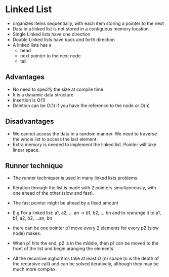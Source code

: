 # Linked List

- organizes items sequentially, with each item storing a pointer to the next
- Data in a linked list is not stored in a contiguous memory location
- Single Linked lists have one direction
- Double Linked lists have back and forth direction
- A linked lists has a
  - head
  - next pointer to the next node
  - tail

## Advantages

- No need to specify the size at compile time
- It is a dynamic data structure
- Insertion is O(1)
- Deletion can be O(1) if you have the reference to the node or O(n)

## Disadvantages

- We cannot access the data in a random manner. We need to traverse the whole list to access the last element.
- Extra memory is needed to implement the linked list. Pointer will take linear space.

## Runner technique

- The runner techniquer is used in many linked lists problems.
- Iteration through the list is made with 2 pointers simultaneously, with one ahead of the other (slow and fast).
- The fast pointer might be ahead by a fixed amount
- E.g For a linked list: a1, a2, ... an -> b1, b2, ... bn and to rearange it to a1, b1, a2, b2, ...an, bn
- there can be one pointer p1 move every 2 elements for every p2 (slow node) makes.
- When p1 hits the end, p2 is in the middle, then p1 can be moved to the front of the list and begin aranging the elements.

- All the recursive alghoritms take at least O (n) space (n is the depth of the recursive call) and can be solved iteratively,
  although they may be much more complex.

